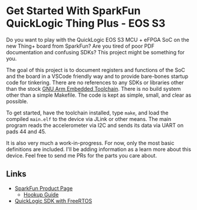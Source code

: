 # Get Started With SparkFun QuickLogic Thing Plus - EOS S3

Do you want to play with the QuickLogic EOS S3 MCU + eFPGA SoC on the new Thing+ board from SparkFun? Are you tired of poor PDF documentation and confusing SDKs? This project might be something for you.

The goal of this project is to document registers and functions of the SoC and the board in a VSCode friendly way and to provide bare-bones startup code for tinkering.
There are no references to any SDKs or libraries other than the stock [GNU Arm Embedded Toolchain](https://developer.arm.com/tools-and-software/open-source-software/developer-tools/gnu-toolchain/gnu-rm/downloads). There is no build system other than a simple Makefile. The code is kept as simple, small, and clear as possible.

To get started, have the toolchain installed, type `make`, and load the compiled `main.elf` to the device via JLink or other means. The main program reads the accelerometer via I2C and sends its data via UART on pads 44 and 45.

It is also very much a work-in-progress. For now, only the most basic definitions are included. I'll be adding information as a learn more about this device. Feel free to send me PRs for the parts you care about.

## Links

* [SparkFun Product Page](https://www.sparkfun.com/products/17273)
  * [Hookup Guide](https://learn.sparkfun.com/tutorials/quicklogic-thing-plus-eos-s3-hookup-guide)
* [QuickLogic SDK with FreeRTOS](https://github.com/QuickLogic-Corp/qorc-sdk)




